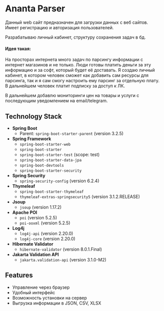 
# Ananta Parser

Данный web сайт предназначен для загрузки данных с веб сайтов.
Имеет регистрацию и авторизация пользователей. 

Разрабатываю личный кабинет, структуру сохранения задач в бд.

#### Идея такая:
На просторах интернета много задач по парсингу информации с интернет магазинов и не только. Люди готовы платить деньги за эту информацию и за софт, который будет её доставать. Я создаю личный кабинет, в котором человек сможет как добавить сам ресурсы для парсинга, так и я сам смогу настроить ему парсинг за отдельную плату. В дальнейшем человек платит подписку за доступ к ЛК.

В дальнейшем добавлю мониторинги цен на товары и услуги с последующим уведомлением на email/telegram.


## Technology Stack
- **Spring Boot**
    - Parent: `spring-boot-starter-parent` (version 3.2.5)
- **Spring Framework**
    - `spring-boot-starter-web`
    - `spring-boot-starter`
    - `spring-boot-starter-test` (scope: test)
    - `spring-boot-starter-data-jpa`
    - `spring-boot-devtools`
    - `spring-boot-starter-security`
- **Spring Security**
    - `spring-security-config` (version 6.2.4)
- **Thymeleaf**
    - `spring-boot-starter-thymeleaf`
    - `thymeleaf-extras-springsecurity5` (version 3.1.2.RELEASE)
- **Jsoup**
    - `jsoup` (version 1.17.2)
- **Apache POI**
    - `poi` (version 5.2.5)
    - `poi-ooxml` (version 5.2.5)
- **Log4j**
    - `log4j-api` (version 2.20.0)
    - `log4j-core` (version 2.20.0)
- **Hibernate Validator**
    - `hibernate-validator` (version 8.0.1.Final)
- **Jakarta Validation API**
    - `jakarta.validation-api` (version 3.1.0-M2)
      
## Features
- Управление через браузер
- Удобный интерфейс
- Возможность установки на сервер
- Выгрузка информации в JSON, CSV, XLSX

